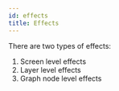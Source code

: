 ```yaml
---
id: effects
title: Effects
---
```


There are two types of effects:

1. Screen level effects
2. Layer level effects
3. Graph node level effects
